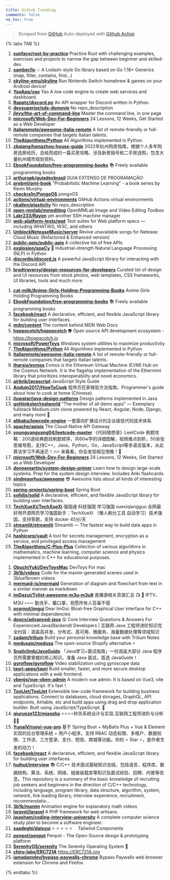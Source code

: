 ```yaml
---
title: Github Trending
comments: false
no_toc: true
---
```


> Scraped from [GitHub](https://github.com/trending)
Auto-deployed with [Github Action](https://docs.github.com/en/actions)

{% tabs TAB %}
<!-- tab Daily -->
1. [**sunface/rust-by-practice**](https://github.com/sunface/rust-by-practice)
Practice Rust with challenging examples, exercises and projects to narrow the gap between beginner and skilled-dev.
2. [**samber/lo**](https://github.com/samber/lo)
💥 A Lodash-style Go library based on Go 1.18+ Generics (map, filter, contains, find...)
3. [**skyline-emu/skyline**](https://github.com/skyline-emu/skyline)
Run Nintendo Switch homebrew & games on your Android device!
4. [**YaoApp/yao**](https://github.com/YaoApp/yao)
Yao A low code engine to create web services and dashboard.
5. [**Rapptz/discord.py**](https://github.com/Rapptz/discord.py)
An API wrapper for Discord written in Python.
6. [**devsuperior/sds-dsmovie**](https://github.com/devsuperior/sds-dsmovie)
No repo_description
7. [**jlevy/the-art-of-command-line**](https://github.com/jlevy/the-art-of-command-line)
Master the command line, in one page
8. [**microsoft/Web-Dev-For-Beginners**](https://github.com/microsoft/Web-Dev-For-Beginners)
24 Lessons, 12 Weeks, Get Started as a Web Developer
9. [**italiaremote/awesome-italia-remote**](https://github.com/italiaremote/awesome-italia-remote)
A list of remote-friendly or full-remote companies that targets Italian talents.
10. [**TheAlgorithms/Python**](https://github.com/TheAlgorithms/Python)
All Algorithms implemented in Python
11. [**zkqiang/hangzhou-house-guide**](https://github.com/zkqiang/hangzhou-house-guide)
2022年杭州购房指南，根据个人多年购房选房经历，总结而成的一篇买房攻略，涉及新房摇号和二手房选购，包含大量杭州城市规划资料。
12. [**EbookFoundation/free-programming-books**](https://github.com/EbookFoundation/free-programming-books)
📚 Freely available programming books
13. [**arthurspk/guiadevbrasil**](https://github.com/arthurspk/guiadevbrasil)
GUIA EXTENSO DE PROGRAMAÇÃO:
14. [**probml/pml-book**](https://github.com/probml/pml-book)
"Probabilistic Machine Learning" - a book series by Kevin Murphy
15. [**checkra1n/PongoOS**](https://github.com/checkra1n/PongoOS)
pongoOS
16. [**actions/virtual-environments**](https://github.com/actions/virtual-environments)
GitHub Actions virtual environments
17. [**nkallen/plasticity**](https://github.com/nkallen/plasticity)
No repo_description
18. [**open-mmlab/mmediting**](https://github.com/open-mmlab/mmediting)
OpenMMLab Image and Video Editing Toolbox
19. [**Lakr233/Rayon**](https://github.com/Lakr233/Rayon)
yet another SSH machine manager
20. [**web-platform-tests/wpt**](https://github.com/web-platform-tests/wpt)
Test suites for Web platform specs — including WHATWG, W3C, and others
21. [**UnblockNeteaseMusic/server**](https://github.com/UnblockNeteaseMusic/server)
Revive unavailable songs for Netease Cloud Music (Refactored & Enhanced version)
22. [**public-apis/public-apis**](https://github.com/public-apis/public-apis)
A collective list of free APIs
23. [**explosion/spaCy**](https://github.com/explosion/spaCy)
💫 Industrial-strength Natural Language Processing (NLP) in Python
24. [**discordjs/discord.js**](https://github.com/discordjs/discord.js)
A powerful JavaScript library for interacting with the Discord API
25. [**bradtraversy/design-resources-for-developers**](https://github.com/bradtraversy/design-resources-for-developers)
Curated list of design and UI resources from stock photos, web templates, CSS frameworks, UI libraries, tools and much more
<!-- endtab -->
<!-- tab Weekly -->
1. [**cat-milk/Anime-Girls-Holding-Programming-Books**](https://github.com/cat-milk/Anime-Girls-Holding-Programming-Books)
Anime Girls Holding Programming Books
2. [**EbookFoundation/free-programming-books**](https://github.com/EbookFoundation/free-programming-books)
📚 Freely available programming books
3. [**facebook/react**](https://github.com/facebook/react)
A declarative, efficient, and flexible JavaScript library for building user interfaces.
4. [**mdn/content**](https://github.com/mdn/content)
The content behind MDN Web Docs
5. [**hoppscotch/hoppscotch**](https://github.com/hoppscotch/hoppscotch)
👽 Open source API development ecosystem - https://hoppscotch.io
6. [**microsoft/PowerToys**](https://github.com/microsoft/PowerToys)
Windows system utilities to maximize productivity
7. [**TheAlgorithms/Python**](https://github.com/TheAlgorithms/Python)
All Algorithms implemented in Python
8. [**italiaremote/awesome-italia-remote**](https://github.com/italiaremote/awesome-italia-remote)
A list of remote-friendly or full-remote companies that targets Italian talents.
9. [**tharsis/evmos**](https://github.com/tharsis/evmos)
Evmos is the Ethereum Virtual Machine (EVM) Hub on the Cosmos Network. It is the flagship implementation of the Ethermint library that prioritizes interoperability and novel economics.
10. [**airbnb/javascript**](https://github.com/airbnb/javascript)
JavaScript Style Guide
11. [**Anduin2017/HowToCook**](https://github.com/Anduin2017/HowToCook)
程序员在家做饭方法指南。Programmer's guide about how to cook at home (Chinese).
12. [**iluwatar/java-design-patterns**](https://github.com/iluwatar/java-design-patterns)
Design patterns implemented in Java
13. [**gothinkster/realworld**](https://github.com/gothinkster/realworld)
"The mother of all demo apps" — Exemplary fullstack Medium.com clone powered by React, Angular, Node, Django, and many more 🏅
14. [**alibaba/lowcode-engine**](https://github.com/alibaba/lowcode-engine)
一套面向扩展设计的企业级低代码技术体系
15. [**apache/apisix**](https://github.com/apache/apisix)
The Cloud-Native API Gateway
16. [**youngyangyang04/leetcode-master**](https://github.com/youngyangyang04/leetcode-master)
《代码随想录》LeetCode 刷题攻略：200道经典题目刷题顺序，共60w字的详细图解，视频难点剖析，50余张思维导图，支持C++，Java，Python，Go，JavaScript等多语言版本，从此算法学习不再迷茫！🔥🔥 来看看，你会发现相见恨晚！🚀
17. [**microsoft/Web-Dev-For-Beginners**](https://github.com/microsoft/Web-Dev-For-Beginners)
24 Lessons, 12 Weeks, Get Started as a Web Developer
18. [**donnemartin/system-design-primer**](https://github.com/donnemartin/system-design-primer)
Learn how to design large-scale systems. Prep for the system design interview. Includes Anki flashcards.
19. [**sindresorhus/awesome**](https://github.com/sindresorhus/awesome)
😎 Awesome lists about all kinds of interesting topics
20. [**spring-projects/spring-boot**](https://github.com/spring-projects/spring-boot)
Spring Boot
21. [**solidjs/solid**](https://github.com/solidjs/solid)
A declarative, efficient, and flexible JavaScript library for building user interfaces.
22. [**TechXueXi/TechXueXi**](https://github.com/TechXueXi/TechXueXi)
强国通 科技强国 学习强国 xuexiqiangguo 全网最好用开源网页学习强国助手：TechXueXi （懒人刷分工具 自动学习）技术强国，支持答题，支持 docker 45分/天
23. [**streamlit/streamlit**](https://github.com/streamlit/streamlit)
Streamlit — The fastest way to build data apps in Python
24. [**hashicorp/vault**](https://github.com/hashicorp/vault)
A tool for secrets management, encryption as a service, and privileged access management
25. [**TheAlgorithms/C-Plus-Plus**](https://github.com/TheAlgorithms/C-Plus-Plus)
Collection of various algorithms in mathematics, machine learning, computer science and physics implemented in C++ for educational purposes.
<!-- endtab -->
<!-- tab Monthly -->
1. [**ObuchiYuki/DevToysMac**](https://github.com/ObuchiYuki/DevToysMac)
DevToys For mac
2. [**3b1b/videos**](https://github.com/3b1b/videos)
Code for the manim-generated scenes used in 3blue1brown videos
3. [**mermaid-js/mermaid**](https://github.com/mermaid-js/mermaid)
Generation of diagram and flowchart from text in a similar manner as markdown
4. [**imDazui/Tvlist-awesome-m3u-m3u8**](https://github.com/imDazui/Tvlist-awesome-m3u-m3u8)
直播源相关资源汇总 📺 💯 IPTV、M3U —— 勤洗手、戴口罩，祝愿所有人百毒不侵
5. [**ocornut/imgui**](https://github.com/ocornut/imgui)
Dear ImGui: Bloat-free Graphical User interface for C++ with minimal dependencies
6. [**doocs/advanced-java**](https://github.com/doocs/advanced-java)
😮 Core Interview Questions & Answers For Experienced Java(Backend) Developers | 互联网 Java 工程师进阶知识完全扫盲：涵盖高并发、分布式、高可用、微服务、海量数据处理等领域知识
7. [**zadam/trilium**](https://github.com/zadam/trilium)
Build your personal knowledge base with Trilium Notes
8. [**medusajs/medusa**](https://github.com/medusajs/medusa)
The open-source Shopify alternative ⚡️
9. [**Snailclimb/JavaGuide**](https://github.com/Snailclimb/JavaGuide)
「Java学习+面试指南」一份涵盖大部分 Java 程序员所需要掌握的核心知识。准备 Java 面试，首选 JavaGuide！
10. [**gyroflow/gyroflow**](https://github.com/gyroflow/gyroflow)
Video stabilization using gyroscope data
11. [**tauri-apps/tauri**](https://github.com/tauri-apps/tauri)
Build smaller, faster, and more secure desktop applications with a web frontend.
12. [**vbenjs/vue-vben-admin**](https://github.com/vbenjs/vue-vben-admin)
A modern vue admin. It is based on Vue3, vite and TypeScript. It's fast！
13. [**ToolJet/ToolJet**](https://github.com/ToolJet/ToolJet)
Extensible low-code framework for building business applications. Connect to databases, cloud storages, GraphQL, API endpoints, Airtable, etc and build apps using drag and drop application builder. Built using JavaScript/TypeScript. 🚀
14. [**qiurunze123/miaosha**](https://github.com/qiurunze123/miaosha)
⭐⭐⭐⭐秒杀系统设计与实现.互联网工程师进阶与分析🙋🐓
15. [**YunaiV/ruoyi-vue-pro**](https://github.com/YunaiV/ruoyi-vue-pro)
基于 Spring Boot + MyBatis Plus + Vue & Element 实现的后台管理系统 + 用户小程序，支持 RBAC 动态权限、多租户、数据权限、工作流、三方登录、支付、短信、商城等功能。你的 ⭐️ Star ⭐️，是作者生发的动力！
16. [**facebook/react**](https://github.com/facebook/react)
A declarative, efficient, and flexible JavaScript library for building user interfaces.
17. [**huihut/interview**](https://github.com/huihut/interview)
📚 C/C++ 技术面试基础知识总结，包括语言、程序库、数据结构、算法、系统、网络、链接装载库等知识及面试经验、招聘、内推等信息。This repository is a summary of the basic knowledge of recruiting job seekers and beginners in the direction of C/C++ technology, including language, program library, data structure, algorithm, system, network, link loading library, interview experience, recruitment, recommendatio…
18. [**3b1b/manim**](https://github.com/3b1b/manim)
Animation engine for explanatory math videos
19. [**laravel/laravel**](https://github.com/laravel/laravel)
A PHP framework for web artisans.
20. [**jwasham/coding-interview-university**](https://github.com/jwasham/coding-interview-university)
A complete computer science study plan to become a software engineer.
21. [**saadeghi/daisyui**](https://github.com/saadeghi/daisyui)
⭐️ ⭐️ ⭐️ ⭐️ ⭐️  Tailwind Components
22. [**penpot/penpot**](https://github.com/penpot/penpot)
Penpot - The Open-Source design & prototyping platform
23. [**SerenityOS/serenity**](https://github.com/SerenityOS/serenity)
The Serenity Operating System 🐞
24. [**chiru-labs/ERC721A**](https://github.com/chiru-labs/ERC721A)
https://ERC721A.org
25. [**iamadamdev/bypass-paywalls-chrome**](https://github.com/iamadamdev/bypass-paywalls-chrome)
Bypass Paywalls web browser extension for Chrome and Firefox.
<!-- endtab -->
{% endtabs %}
